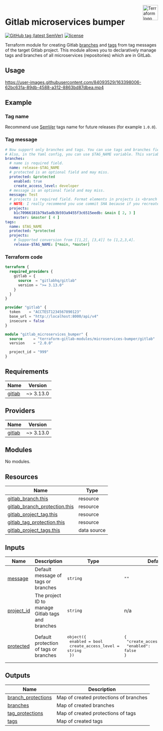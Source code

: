 <a href="https://terraform.io">
    <img src="https://github.com/gitlabhq/terraform-provider-gitlab/blob/main/.github/terraform_logo.svg" alt="Terraform logo" title="Terraform" align="right" height="50" />
</a>

# Gitlab microservices bumper

[![GitHub tag (latest SemVer)](https://img.shields.io/github/v/tag/terraform-gitlab-modules/terraform-gitlab-microservices-bumper?label=release)](https://github.com/terraform-gitlab-modules/terraform-gitlab-microservices-bumper/releases) [![license](https://img.shields.io/github/license/terraform-gitlab-modules/terraform-gitlab-microservices-bumper.svg)]()


Terraform module for creating Gitlab [branches](https://docs.gitlab.com/ee/api/branches.html) and [tags](https://docs.gitlab.com/ee/api/tags.html) from tag messages of the target Gitlab project. This module allows you to declaratively manage tags and branches of all microservices (repositories) which are in GitLab.


## Usage
https://user-images.githubusercontent.com/84093529/163398006-62bc631a-89db-4588-a312-8863bd87dbea.mp4

## Example

### Tag name

Recommend use [SemVer](https://semver.org/) tags name for future releases (for example `1.0.0`).

### Tag message
```yaml
# Now support only branches and tags. You can use tags and branches field separately from each other.
# Also, in the Yaml config, you can use $TAG_NAME variable. This variable equal tag name.
branches:
  # name is required field.
  name: release-$TAG_NAME
  # protected is an optional field and may miss.
  protected: &protected
    enabled: true
    create_access_level: developer
  # message is an optional field and may miss.
  message: Test
  # projects is required field. Format elements in projects is <branch name (ref) or commit SHA>: [<list of projects>].
  # NOTE: I really recommend you use commit SHA because if you recreate tag with this message all objects will be created from last commit of target branch.
  projects:
    b1c70966181b79a5adb3b593a9455f3c6515eedb: &main [ 2, 3 ]
    master: &master [ 4 ]
tags:
  name: $TAG_NAME
  protected: *protected
  projects:
    # Supported conversion from [[1,2], [3,4]] to [1,2,3,4].
    release-$TAG_NAME: [*main, *master]
```

### Terraform code

```terraform
terraform {
  required_providers {
    gitlab = {
      source  = "gitlabhq/gitlab"
      version = ">= 3.13.0"
    }
  }
}

provider "gitlab" {
  token    = "ACCTEST1234567890123"
  base_url = "http://localhost:8000/api/v4"
  insecure = false
}

module "gitlab_microservices_bumper" {
  source     = "terraform-gitlab-modules/microservices-bumper/gitlab"
  version    = "2.0.0"

  project_id = "999"
}
```


<!-- BEGIN_TF_DOCS -->
## Requirements

| Name | Version |
|------|---------|
| <a name="requirement_gitlab"></a> [gitlab](#requirement\_gitlab) | ~> 3.13.0 |

## Providers

| Name | Version |
|------|---------|
| <a name="provider_gitlab"></a> [gitlab](#provider\_gitlab) | ~> 3.13.0 |

## Modules

No modules.

## Resources

| Name | Type |
|------|------|
| [gitlab_branch.this](https://registry.terraform.io/providers/gitlabhq/gitlab/latest/docs/resources/branch) | resource |
| [gitlab_branch_protection.this](https://registry.terraform.io/providers/gitlabhq/gitlab/latest/docs/resources/branch_protection) | resource |
| [gitlab_project_tag.this](https://registry.terraform.io/providers/gitlabhq/gitlab/latest/docs/resources/project_tag) | resource |
| [gitlab_tag_protection.this](https://registry.terraform.io/providers/gitlabhq/gitlab/latest/docs/resources/tag_protection) | resource |
| [gitlab_project_tags.this](https://registry.terraform.io/providers/gitlabhq/gitlab/latest/docs/data-sources/project_tags) | data source |

## Inputs

| Name | Description | Type | Default | Required |
|------|-------------|------|---------|:--------:|
| <a name="input_message"></a> [message](#input\_message) | Default message of tags or branches | `string` | `""` | no |
| <a name="input_project_id"></a> [project\_id](#input\_project\_id) | The project ID to manage Gitlab tags and branches | `string` | n/a | yes |
| <a name="input_protected"></a> [protected](#input\_protected) | Default protection of tags or branches | <pre>object({<br>    enabled             = bool<br>    create_access_level = string<br>  })</pre> | <pre>{<br>  "create_access_level": "",<br>  "enabled": false<br>}</pre> | no |

## Outputs

| Name | Description |
|------|-------------|
| <a name="output_branch_protections"></a> [branch\_protections](#output\_branch\_protections) | Map of created protections of branches |
| <a name="output_branches"></a> [branches](#output\_branches) | Map of created branches |
| <a name="output_tag_protections"></a> [tag\_protections](#output\_tag\_protections) | Map of created protections of tags |
| <a name="output_tags"></a> [tags](#output\_tags) | Map of created tags |
<!-- END_TF_DOCS -->
